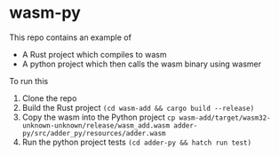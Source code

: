 # wasm-py

This repo contains an example of 
* A Rust project which compiles to wasm
* A python project which then calls the wasm binary using wasmer

To run this
1. Clone the repo
1. Build the Rust project `(cd wasm-add && cargo build --release)`
1. Copy the wasm into the Python project `cp wasm-add/target/wasm32-unknown-unknown/release/wasm_add.wasm adder-py/src/adder_py/resources/adder.wasm`
1. Run the python project tests `(cd adder-py && hatch run test)` 
